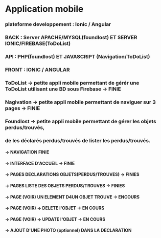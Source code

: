 # Application mobile 
### plateforme developpement : Ionic / Angular
### BACK : Server APACHE/MYSQL(foundlost) ET SERVER IONIC/FIREBASE(ToDoList)
### API : PHP(foundlost) ET JAVASCRIPT (Navigation/ToDoList)
### FRONT : IONIC / ANGULAR
### ToDoList -> petite appli mobile permettant de gérér une ToDoList utilisant une BD sous Firebase -> FINIE
### Nagivation -> petite appli mobile permettant de naviguer sur 3 pages -> FINIE
### Foundlost -> petite appli mobile permettant de gérer les objets perdus/trouvés,
### de les déclarés perdus/trouvés de lister les perdus/trouvés.
#### -> NAVIGATION FINIE
#### -> INTERFACE D'ACCUEIL -> FINIE
#### -> PAGES DECLARATIONS OBJETS(PERDUS/TROUVES) -> FINIES
#### -> PAGES LISTE DES OBJETS PERDUS/TROUVES -> FINIES
#### -> PAGE (VOIR) UN ELEMENT D4UN OBJET TROUVE -> ENCOURS
#### -> PAGE (VOIR) -> DELETE l'OBJET -> EN COURS
#### -> PAGE (VOIR) -> UPDATE l'OBJET -> EN COURS
#### -> AJOUT D'UNE PHOTO (optionnel) DANS LA DECLARATION
